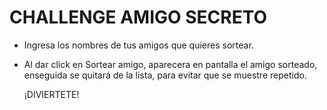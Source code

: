 <h1> CHALLENGE AMIGO SECRETO</h1>

- Ingresa los nombres de tus amigos que quieres sortear.
- Al dar click en Sortear amigo, aparecera en pantalla el amigo sorteado, enseguida
  se quitará de la lista, para evitar que se muestre repetido.

  ¡DIVIERTETE!
